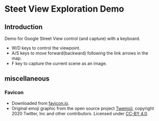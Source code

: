 # Steet View Exploration Demo

## Introduction

Demo for Google Street View control (and capture) with a keyboard.

- W/D keys to control the viewpoint.
- A/S keys to move forward(backward) following the link arrows in the map.
- F key to capture the current scene as an image.

## miscellaneous

### Favicon

- Downloaded from [favicon.io](https://favicon.io/emoji-favicons/world-map).
- Original emoji graphic from the open source project [Twemoji](https://twemoji.twitter.com/), copyright 2020 Twitter, Inc and other contributors. Licensed under [CC-BY 4.0](https://creativecommons.org/licenses/by/4.0/).
